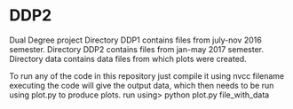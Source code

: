 # DDP2
Dual Degree project 
Directory DDP1 contains files from july-nov 2016 semester.
Directory DDP2 contains files from jan-may 2017 semester.
Directory data contains data files from which plots were created.

To run any of the code in this repository just compile it using nvcc filename
executing the code will give the output data, which then needs to be run using plot.py to produce plots.
run using> python plot.py file_with_data

